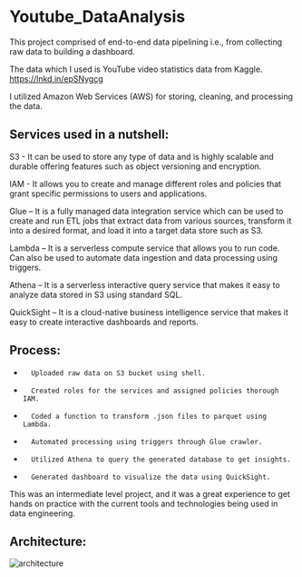 # Youtube_DataAnalysis
This project comprised of end-to-end data pipelining i.e., from collecting raw data to building a dashboard.
 
The data which I used is YouTube video statistics data from Kaggle.
https://lnkd.in/epSNygcg
 
I utilized Amazon Web Services (AWS) for storing, cleaning, and processing the data.
 
## Services used in a nutshell:

S3 - It can be used to store any type of data and is highly scalable and durable offering features such as object versioning and encryption.

IAM - It allows you to create and manage different roles and policies that grant specific permissions to users and applications.

Glue – It is a fully managed data integration service which can be used to create and run ETL jobs that extract data from various sources, transform it into a desired format, and load it into a target data store such as S3.

Lambda – It is a serverless compute service that allows you to run code. Can also be used to automate data ingestion and data processing using triggers.

Athena – It is a serverless interactive query service that makes it easy to analyze data stored in S3 using standard SQL.

QuickSight – It is a cloud-native business intelligence service that makes it easy to create interactive dashboards and reports.


## Process:
-       Uploaded raw data on S3 bucket using shell.
-       Created roles for the services and assigned policies thorough IAM.
-       Coded a function to transform .json files to parquet using Lambda.
-       Automated processing using triggers through Glue crawler.
-       Utilized Athena to query the generated database to get insights.
-       Generated dashboard to visualize the data using QuickSight.

This was an intermediate level project, and it was a great experience to get hands on practice with the current tools and technologies being used in data engineering.

## Architecture:
![architecture](https://github.com/ParthDodia/Youtube_DataAnalysis/assets/88946343/df49dc05-427c-4ace-8e7e-899761acd67e)



